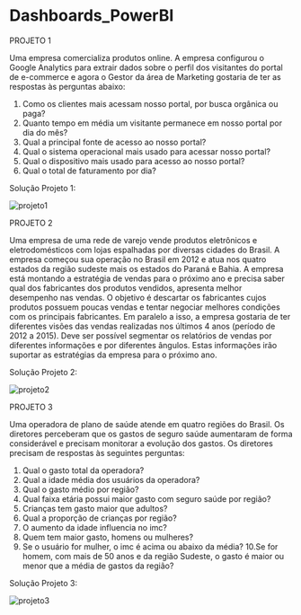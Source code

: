 # Dashboards_PowerBI

PROJETO 1

Uma empresa comercializa produtos online. A empresa configurou o Google Analytics para extrair dados sobre o perfil dos visitantes do portal de e-commerce e agora o Gestor da área de Marketing gostaria de ter as respostas às perguntas abaixo:
1. Como os clientes mais acessam nosso portal, por busca orgânica ou paga?
2. Quanto tempo em média um visitante permanece em nosso portal por dia do mês?
3. Qual a principal fonte de acesso ao nosso portal?
4. Qual o sistema operacional mais usado para acessar nosso portal?
5. Qual o dispositivo mais usado para acesso ao nosso portal?
6. Qual o total de faturamento por dia?

Solução Projeto 1:

![projeto1](https://user-images.githubusercontent.com/18504119/126562419-5efb38a9-fcd7-4e6a-ad53-21bce48cb5a3.png)

PROJETO 2

Uma empresa de uma rede de varejo vende produtos eletrônicos e eletrodomésticos com lojas espalhadas por diversas cidades do Brasil. A empresa começou sua operação no Brasil em 2012 e atua nos quatro estados da região sudeste mais os estados do Paraná e Bahia.
A empresa está montando a estratégia de vendas para o próximo ano e precisa saber qual dos fabricantes dos produtos vendidos, apresenta melhor desempenho nas vendas. O objetivo é
descartar os fabricantes cujos produtos possuem poucas vendas e tentar negociar melhores condições com os principais fabricantes.
Em paralelo a isso, a empresa gostaria de ter diferentes visões das vendas realizadas nos últimos 4 anos (período de 2012 a 2015). Deve ser possível segmentar os relatórios de vendas por diferentes informações e por diferentes ângulos. Estas informações irão suportar as estratégias da empresa para o próximo ano.

Solução Projeto 2:

![projeto2](https://user-images.githubusercontent.com/18504119/127672573-42069f2d-8e1f-4df4-9857-2d8fa1b3174c.png)

PROJETO 3

Uma operadora de plano de saúde atende em quatro regiões do Brasil. Os diretores perceberam que os gastos de seguro saúde aumentaram de forma considerável e precisam monitorar a evolução dos gastos. Os diretores precisam de respostas às seguintes perguntas:

1. Qual o gasto total da operadora?
2. Qual a idade média dos usuários da operadora?
3. Qual o gasto médio por região?
4. Qual faixa etária possui maior gasto com seguro saúde por região?
5. Crianças tem gasto maior que adultos?
6. Qual a proporção de crianças por região?
7. O aumento da idade influencia no imc?
8. Quem tem maior gasto, homens ou mulheres?
9. Se o usuário for mulher, o imc é acima ou abaixo da média?
10.Se for homem, com mais de 50 anos e da região Sudeste, o gasto é
maior ou menor que a média de gastos da região?

Solução Projeto 3:

![projeto3](https://user-images.githubusercontent.com/18504119/127672525-85d8f954-523f-4517-90ac-b2df7f7860a0.png)




